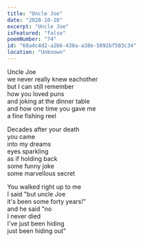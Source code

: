```yaml
---
title: "Uncle Joe"
date: "2020-10-28"
excerpt: "Uncle Joe"
isFeatured: "false"
poemNumber: "74"
id: "68a4c4d2-a2b6-438a-a38e-5092bf583c34"
location: "Unknown"
---
```


Uncle Joe  
we never really knew eachother  
but I can still remember  
how you loved puns  
and joking at the dinner table  
and how one time you gave me  
a fine fishing reel

Decades after your death  
you came  
into my dreams  
eyes sparkling  
as if holding back  
some funny joke  
some marvellous secret

You walked right up to me  
I said "but uncle Joe  
it's been some forty years!"  
and he said "no  
I never died  
I've just been hiding  
just been hiding out"
